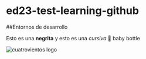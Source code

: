 # ed23-test-learning-github
##Entornos de desarrollo

Esto es una **negrita** y esto es una _cursiva_
🍼 baby bottle

![cuatrovientos logo](http://www.cuatrovientos.org/wp-content/uploads/2023/03/logo-cuatrovientos-2-1-300x75.png)

